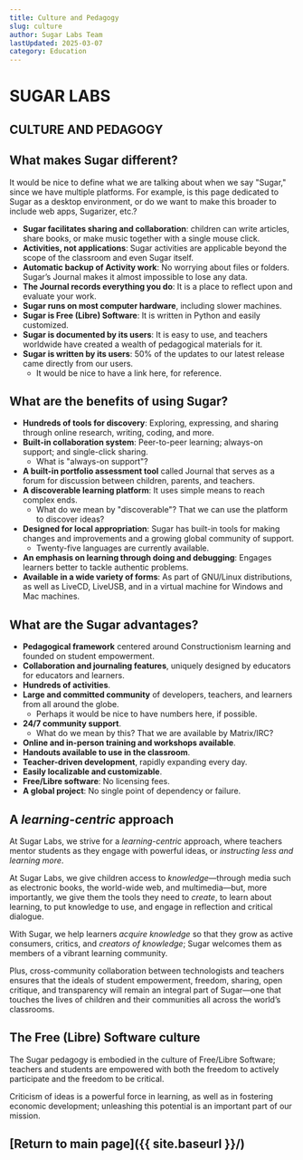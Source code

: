 ```yaml
---
title: Culture and Pedagogy
slug: culture
author: Sugar Labs Team
lastUpdated: 2025-03-07
category: Education
---
```


# SUGAR LABS  
## CULTURE AND PEDAGOGY  

## What makes Sugar different?  
It would be nice to define what we are talking about when we say "Sugar," since we have multiple platforms. For example, is this page dedicated to Sugar as a desktop environment, or do we want to make this broader to include web apps, Sugarizer, etc.?  

- **Sugar facilitates sharing and collaboration**: children can write articles, share books, or make music together with a single mouse click.  
- **Activities, not applications**: Sugar activities are applicable beyond the scope of the classroom and even Sugar itself.  
- **Automatic backup of Activity work**: No worrying about files or folders. Sugar’s Journal makes it almost impossible to lose any data.  
- **The Journal records everything you do**: It is a place to reflect upon and evaluate your work.  
- **Sugar runs on most computer hardware**, including slower machines.  
- **Sugar is Free (Libre) Software**: It is written in Python and easily customized.  
- **Sugar is documented by its users**: It is easy to use, and teachers worldwide have created a wealth of pedagogical materials for it.  
- **Sugar is written by its users**: 50% of the updates to our latest release came directly from our users.  
  - It would be nice to have a link here, for reference.  

## What are the benefits of using Sugar?  
- **Hundreds of tools for discovery**: Exploring, expressing, and sharing through online research, writing, coding, and more.  
- **Built-in collaboration system**: Peer-to-peer learning; always-on support; and single-click sharing.  
  - What is "always-on support"?  
- **A built-in portfolio assessment tool** called Journal that serves as a forum for discussion between children, parents, and teachers.  
- **A discoverable learning platform**: It uses simple means to reach complex ends.  
  - What do we mean by "discoverable"? That we can use the platform to discover ideas?  
- **Designed for local appropriation**: Sugar has built-in tools for making changes and improvements and a growing global community of support.  
  - Twenty-five languages are currently available.  
- **An emphasis on learning through doing and debugging**: Engages learners better to tackle authentic problems.  
- **Available in a wide variety of forms**: As part of GNU/Linux distributions, as well as LiveCD, LiveUSB, and in a virtual machine for Windows and Mac machines.  

## What are the Sugar advantages?  
- **Pedagogical framework** centered around Constructionism learning and founded on student empowerment.  
- **Collaboration and journaling features**, uniquely designed by educators for educators and learners.  
- **Hundreds of activities**.  
- **Large and committed community** of developers, teachers, and learners from all around the globe.  
  - Perhaps it would be nice to have numbers here, if possible.  
- **24/7 community support**.  
  - What do we mean by this? That we are available by Matrix/IRC?  
- **Online and in-person training and workshops available**.  
- **Handouts available to use in the classroom**.  
- **Teacher-driven development**, rapidly expanding every day.  
- **Easily localizable and customizable**.  
- **Free/Libre software**: No licensing fees.  
- **A global project**: No single point of dependency or failure.  

## A *learning-centric* approach  
At Sugar Labs, we strive for a *learning-centric* approach, where teachers mentor students as they engage with powerful ideas, or *instructing less and learning more*.  

At Sugar Labs, we give children access to *knowledge*—through media such as electronic books, the world-wide web, and multimedia—but, more importantly, we give them the tools they need to *create*, to learn about learning, to put knowledge to use, and engage in reflection and critical dialogue.  

With Sugar, we help learners *acquire knowledge* so that they grow as active consumers, critics, and *creators of knowledge*; Sugar welcomes them as members of a vibrant learning community.  

Plus, cross-community collaboration between technologists and teachers ensures that the ideals of student empowerment, freedom, sharing, open critique, and transparency will remain an integral part of Sugar—one that touches the lives of children and their communities all across the world’s classrooms.  

## The Free (Libre) Software culture  
The Sugar pedagogy is embodied in the culture of Free/Libre Software; teachers and students are empowered with both the freedom to actively participate and the freedom to be critical.  

Criticism of ideas is a powerful force in learning, as well as in fostering economic development; unleashing this potential is an important part of our mission.  

## [Return to main page]({{ site.baseurl }}/)
